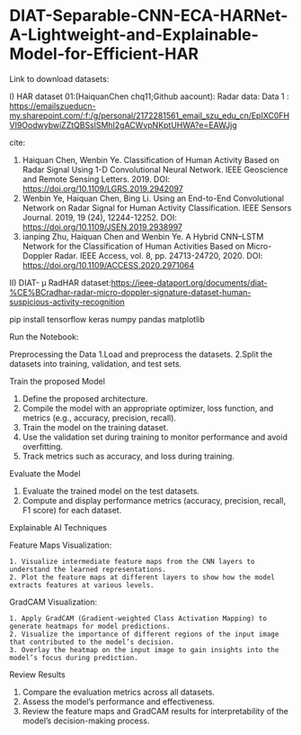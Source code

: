 # DIAT-Separable-CNN-ECA-HARNet-A-Lightweight-and-Explainable-Model-for-Efficient-HAR

Link to download datasets:

I) HAR dataset 01:(HaiquanChen
chq11;Github aacount): Radar data: Data 1 : https://emailszueducn-my.sharepoint.com/:f:/g/personal/2172281561_email_szu_edu_cn/EpIXC0FHVI9OodwybwiZZtQBSslSMhI2gACWvpNKptUHWA?e=EAWJjg

cite:
  1) Haiquan Chen, Wenbin Ye. Classification of Human Activity Based on Radar Signal Using 1-D Convolutional Neural Network. IEEE Geoscience and Remote Sensing Letters. 2019. DOI: https://doi.org/10.1109/LGRS.2019.2942097
  2) Wenbin Ye, Haiquan Chen, Bing Li. Using an End-to-End Convolutional Network on Radar Signal for Human Activity Classification. IEEE Sensors Journal. 2019, 19 (24), 12244-12252. DOI: https://doi.org/10.1109/JSEN.2019.2938997
  3) ianping Zhu, Haiquan Chen and Wenbin Ye. A Hybrid CNN–LSTM Network for the Classification of Human Activities Based on Micro-Doppler Radar. IEEE Access, vol. 8, pp. 24713-24720, 2020. DOI: https://doi.org/10.1109/ACCESS.2020.2971064

II) DIAT- μ RadHAR dataset:https://ieee-dataport.org/documents/diat-%CE%BCradhar-radar-micro-doppler-signature-dataset-human-suspicious-activity-recognition

pip install tensorflow keras numpy pandas matplotlib

Run the Notebook:

Preprocessing the Data
  1.Load and preprocess the datasets.
  2.Split the datasets into training, validation, and test sets.
  
Train the proposed Model
1. Define the proposed architecture.
2. Compile the model with an appropriate optimizer, loss function, and metrics (e.g., accuracy, precision, recall).
3. Train the model on the training dataset.
4. Use the validation set during training to monitor performance and avoid overfitting.
5. Track metrics such as accuracy, and loss during training.
   
Evaluate the Model
 1. Evaluate the trained model on the test datasets.
 2. Compute and display performance metrics (accuracy, precision, recall, F1 score) for each dataset.
 
Explainable AI Techniques

Feature Maps Visualization:
  
    1. Visualize intermediate feature maps from the CNN layers to understand the learned representations.
    2. Plot the feature maps at different layers to show how the model extracts features at various levels.
    
GradCAM Visualization:

    1. Apply GradCAM (Gradient-weighted Class Activation Mapping) to generate heatmaps for model predictions.
    2. Visualize the importance of different regions of the input image that contributed to the model’s decision.
    3. Overlay the heatmap on the input image to gain insights into the model’s focus during prediction. 

Review Results

 1. Compare the evaluation metrics across all datasets.
 2. Assess the model’s performance and effectiveness.
 3. Review the feature maps and GradCAM results for interpretability of the model’s decision-making process.    

